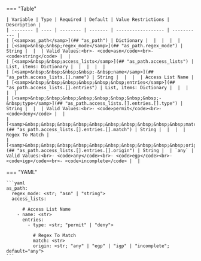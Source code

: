 <!--
  ~ Copyright (c) 2023 Arista Networks, Inc.
  ~ Use of this source code is governed by the Apache License 2.0
  ~ that can be found in the LICENSE file.
  -->
=== "Table"

    | Variable | Type | Required | Default | Value Restrictions | Description |
    | -------- | ---- | -------- | ------- | ------------------ | ----------- |
    | [<samp>as_path</samp>](## "as_path") | Dictionary |  |  |  |  |
    | [<samp>&nbsp;&nbsp;regex_mode</samp>](## "as_path.regex_mode") | String |  |  | Valid Values:<br>- <code>asn</code><br>- <code>string</code> |  |
    | [<samp>&nbsp;&nbsp;access_lists</samp>](## "as_path.access_lists") | List, items: Dictionary |  |  |  |  |
    | [<samp>&nbsp;&nbsp;&nbsp;&nbsp;-&nbsp;name</samp>](## "as_path.access_lists.[].name") | String |  |  |  | Access List Name |
    | [<samp>&nbsp;&nbsp;&nbsp;&nbsp;&nbsp;&nbsp;entries</samp>](## "as_path.access_lists.[].entries") | List, items: Dictionary |  |  |  |  |
    | [<samp>&nbsp;&nbsp;&nbsp;&nbsp;&nbsp;&nbsp;&nbsp;&nbsp;-&nbsp;type</samp>](## "as_path.access_lists.[].entries.[].type") | String |  |  | Valid Values:<br>- <code>permit</code><br>- <code>deny</code> |  |
    | [<samp>&nbsp;&nbsp;&nbsp;&nbsp;&nbsp;&nbsp;&nbsp;&nbsp;&nbsp;&nbsp;match</samp>](## "as_path.access_lists.[].entries.[].match") | String |  |  |  | Regex To Match |
    | [<samp>&nbsp;&nbsp;&nbsp;&nbsp;&nbsp;&nbsp;&nbsp;&nbsp;&nbsp;&nbsp;origin</samp>](## "as_path.access_lists.[].entries.[].origin") | String |  | `any` | Valid Values:<br>- <code>any</code><br>- <code>egp</code><br>- <code>igp</code><br>- <code>incomplete</code> |  |

=== "YAML"

    ```yaml
    as_path:
      regex_mode: <str; "asn" | "string">
      access_lists:

          # Access List Name
        - name: <str>
          entries:
            - type: <str; "permit" | "deny">

              # Regex To Match
              match: <str>
              origin: <str; "any" | "egp" | "igp" | "incomplete"; default="any">
    ```
